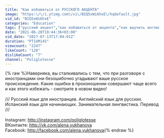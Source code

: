 ```yaml
---
title: "Как избавиться от РУССКОГО АКЦЕНТА"
image: "https:\/\/i.ytimg.com\/vi\/BIQ5xWi6hxE\/hqdefault.jpg"
vid_id: "BIQ5xWi6hxE"
categories: "Education"
tags: ["русский акцент","как избавиться от акцента","как выучить английский акцент"]
date: "2021-06-28T19:44:36+03:00"
vid_date: "2017-07-13T17:04:01Z"
duration: "PT14M14S"
viewcount: "2247"
likeCount: "128"
dislikeCount: "7"
channel: "Poliglotesse"
---
```

{% raw %}Наверняка, вы сталкивались с тем, что при разговоре с иностранцами они безошибочно угадывают ваше русское происхождение. Какие ошибки в произношении совершают чаще всего и как этого избежать - смотрите в новом видео!<br /><br />/// Русский язык для иностранцев. Английский язык для русских. Испанский язык для начинающих. Занимательная лингвистика. Перевод ///<br /><br />Instagram: <a rel="nofollow" target="blank" href="http://instagram.com/poliglotesse">http://instagram.com/poliglotesse</a><br />ВКонтакте: <a rel="nofollow" target="blank" href="http://vk.com/alena.yukhanova">http://vk.com/alena.yukhanova</a><br />Facebook: <a rel="nofollow" target="blank" href="http://facebook.com/alena.yukhanova">http://facebook.com/alena.yukhanova</a>{% endraw %}
